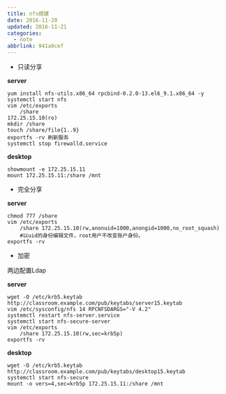 ```yaml
---
title: nfs搭建
date: 2016-11-20
updated: 2016-11-21
categories:
  - note
abbrlink: 941a0cef
---
```

* 只读分享 

**server**


    yum install nfs-utils.x86_64 rpcbind-0.2.0-13.el6_9.1.x86_64 -y 
    systemctl start nfs 
    vim /etc/exports
        /share	
    172.25.15.10(ro)
    mkdir /share 
    touch /share/file{1..9} 
    exportfs -rv 刷新服务 
    systemctl stop firewalld.service 

**desktop**


    showmount -e 172.25.15.11 
    mount 172.25.15.11:/share /mnt 


* 完全分享


**server** 

    chmod 777 /share 
    vim /etc/exports 
        /share 172.25.15.10(rw,anonuid=1000,anongid=1000,no_root_squash) 
        #以uid的身份编辑文件，root用户不改变账户身份。 
    exportfs -rv 


* 加密 

两边配置Ldap 


**server**

    wget -O /etc/krb5.keytab http://classroom.example.com/pub/keytabs/server15.keytab 
    vim /etc/sysconfig/nfs 14 RPCNFSDARGS="-V 4.2" 
    systemctl restart nfs-server.service 
    systemctl start nfs-secure-server 
    vim /etc/exports 
        /share 172.25.15.10(rw,sec=krb5p) 
    exportfs -rv 

**desktop**

    wget -O /etc/krb5.keytab http://classroom.example.com/pub/keytabs/desktop15.keytab 
    systemctl start nfs-secure 
    mount -o vers=4,sec=krb5p 172.25.15.11:/share /mnt